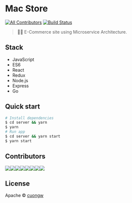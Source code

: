 # Mac Store

[![All Contributors](https://img.shields.io/badge/all_contributors-2-orange.svg)](#contributors)
[![Build Status](https://travis-ci.org/cuongw/mac-store.svg?branch=master)](https://travis-ci.org/cuongw/mac-store)

> 🚀🛒 E-Commerce site using Microservice Architecture.

## Stack

- JavaScript
- ES6
- React
- Redux
- Node.js
- Express
- Go

## Quick start

```sh
# Install dependencies
$ cd server && yarn
$ yarn
# Run app
$ cd server && yarn start
$ yarn start
```

## Contributors

[![](https://sourcerer.io/fame/tvc12/cuongw/mac-store/images/0)](https://sourcerer.io/fame/tvc12/cuongw/mac-store/links/0)[![](https://sourcerer.io/fame/tvc12/cuongw/mac-store/images/1)](https://sourcerer.io/fame/tvc12/cuongw/mac-store/links/1)[![](https://sourcerer.io/fame/tvc12/cuongw/mac-store/images/2)](https://sourcerer.io/fame/tvc12/cuongw/mac-store/links/2)[![](https://sourcerer.io/fame/tvc12/cuongw/mac-store/images/3)](https://sourcerer.io/fame/tvc12/cuongw/mac-store/links/3)[![](https://sourcerer.io/fame/tvc12/cuongw/mac-store/images/4)](https://sourcerer.io/fame/tvc12/cuongw/mac-store/links/4)[![](https://sourcerer.io/fame/tvc12/cuongw/mac-store/images/5)](https://sourcerer.io/fame/tvc12/cuongw/mac-store/links/5)[![](https://sourcerer.io/fame/tvc12/cuongw/mac-store/images/6)](https://sourcerer.io/fame/tvc12/cuongw/mac-store/links/6)[![](https://sourcerer.io/fame/tvc12/cuongw/mac-store/images/7)](https://sourcerer.io/fame/tvc12/cuongw/mac-store/links/7)

## License

Apache © [cuongw](https://github.com/cuongw)
